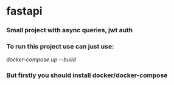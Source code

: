 # fastapi 
### Small project with async queries, jwt auth
### To run this project use can just use:
*docker-compose up --build*
### But firstly you should install docker/docker-compose 

